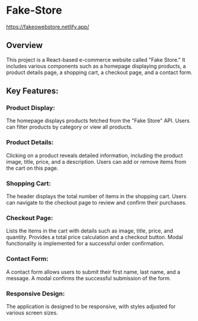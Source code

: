 # Fake-Store 
https://fakeowebstore.netlify.app/

## Overview
This project is a React-based e-commerce website called "Fake Store." It includes various components such as a homepage displaying products, a product details page, a shopping cart, a checkout page, and a contact form. 

## Key Features:

### Product Display: 

The homepage displays products fetched from the "Fake Store" API. Users can filter products by category or view all products.

### Product Details: 

Clicking on a product reveals detailed information, including the product image, title, price, and a description. Users can add or remove items from the cart on this page.

### Shopping Cart: 

The header displays the total number of items in the shopping cart. Users can navigate to the checkout page to review and confirm their purchases.

### Checkout Page: 

Lists the items in the cart with details such as image, title, price, and quantity. Provides a total price calculation and a checkout button. Modal functionality is implemented for a successful order confirmation.

### Contact Form: 

A contact form allows users to submit their first name, last name, and a message. A modal confirms the successful submission of the form.

### Responsive Design: 

The application is designed to be responsive, with styles adjusted for various screen sizes.

